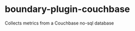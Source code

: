 boundary-plugin-couchbase
=========================

Collects metrics from a Couchbase no-sql database
